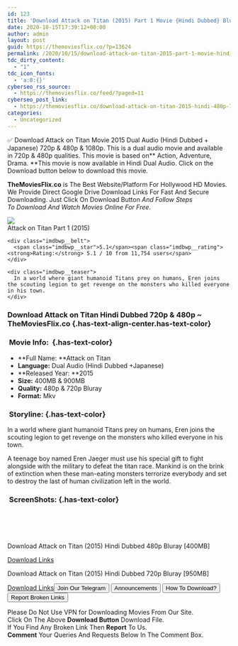 ```yaml
---
id: 123
title: 'Download Attack on Titan (2015) Part 1 Movie {Hindi Dubbed} Bluray 480p [400MB] || 720p [900MB]'
date: 2020-10-15T17:39:12+00:00
author: admin
layout: post
guid: https://themoviesflix.co/?p=13624
permalink: /2020/10/15/download-attack-on-titan-2015-part-1-movie-hindi-dubbed-bluray-480p-400mb-720p-900mb/
tdc_dirty_content:
  - "1"
tdc_icon_fonts:
  - 'a:0:{}'
cyberseo_rss_source:
  - https://themoviesflix.co/feed/?paged=11
cyberseo_post_link:
  - https://themoviesflix.co/download-attack-on-titan-2015-hindi-480p-720p/
categories:
  - Uncategorized
---
```

✅ Download Attack on Titan&nbsp;Movie&nbsp;2015 Dual Audio (Hindi Dubbed + Japanese)&nbsp;720p&nbsp;&&nbsp;480p&nbsp;& 1080p. This is&nbsp;a&nbsp;dual audio&nbsp;movie and available in&nbsp;720p&nbsp;&&nbsp;480p&nbsp;qualities. This movie is based on**&nbsp;Action, Adventure, Drama.&nbsp;**This movie is now available in Hindi Dual Audio. Click on the Download button below to download this movie.

**TheMoviesFlix.co**&nbsp;is The Best Website/Platform For Hollywood HD Movies. We Provide Direct Google Drive Download Links For Fast And Secure Downloading. Just Click On Download Button&nbsp;_And Follow Steps To&nbsp;Download And Watch Movies Online For Free_.

<div class="imdbwp imdbwp--movie dark">
  <div class="imdbwp__thumb">
    <a class="imdbwp__link" target="_blank" title="Attack on Titan Part 1" href="https://www.imdb.com/title/tt2072230/" rel="nofollow noopener noreferrer"><img class="imdbwp__img" src="https://m.media-amazon.com/images/M/MV5BZDk5MTcxZmItYWM2Ny00NjIwLWE2YWQtYjczMWFiZThjN2JkXkEyXkFqcGdeQXVyNDQyNzIwNDQ@._V1_SX300.jpg" /></a>
  </div>
  
  <div class="imdbwp__content">
    <div class="imdbwp__header">
      <span class="imdbwp__title">Attack on Titan Part 1</span> (2015)
    </div>
    
    <div class="imdbwp__belt">
      <span class="imdbwp__star">5.1</span><span class="imdbwp__rating"><strong>Rating:</strong> 5.1 / 10 from 11,754 users</span>
    </div>
    
    <div class="imdbwp__teaser">
      In a world where giant humanoid Titans prey on humans, Eren joins the scouting legion to get revenge on the monsters who killed everyone in his town.
    </div>
  </div>
</div>

### Download Attack on Titan Hindi&nbsp;Dubbed 720p & 480p ~ TheMoviesFlix.co {.has-text-align-center.has-text-color}

### &nbsp;Movie Info:&nbsp; {.has-text-color}

  * **Full Name:&nbsp;**Attack on Titan
  * **Language:**&nbsp;Dual Audio (Hindi Dubbed +Japanese)
  * **Released Year:&nbsp;**2015
  * **Size:**&nbsp;400MB & 900MB
  * **Quality:**&nbsp;480p & 720p Bluray
  * **Format:**&nbsp;Mkv

### &nbsp;Storyline: {.has-text-color}

In a world where giant humanoid Titans prey on humans, Eren joins the scouting legion to get revenge on the monsters who killed everyone in his town.

A teenage boy named Eren Jaeger must use his special gift to fight alongside with the military to defeat the titan race. Mankind is on the brink of extinction when these man-eating monsters terrorize everybody and set to destroy the last of human civilization left in the world.

### &nbsp;ScreenShots: {.has-text-color}

<div class="wp-block-image">
  <figure class="aligncenter"><img src="https://i.imgur.com/I30HKjF.jpg" alt /></figure>
</div>

<div class="wp-block-image">
  <figure class="aligncenter"><img src="https://i.imgur.com/cmYZEd4.jpg" alt /></figure>
</div>

<div class="wp-block-image">
  <figure class="aligncenter"><img src="https://i.imgur.com/w9NEQMo.jpg" alt /></figure>
</div>

<div class="wp-block-image">
  <figure class="aligncenter"><img src="https://i.imgur.com/3sv8z1n.jpg" alt /></figure>
</div>

<div class="wp-block-image">
  <figure class="aligncenter"><img src="https://i.imgur.com/WMhAkSG.jpg" alt /></figure>
</div>

<p class="has-text-align-center has-text-color has-medium-font-size">
  Download Attack on Titan (2015) Hindi Dubbed 480p Bluray [400MB]
</p>

<span class="mb-center maxbutton-3-center"><span class="maxbutton-3-container mb-container"><a class="maxbutton-3 maxbutton maxbutton-post-button" target="_blank" rel="nofollow noopener noreferrer" href="https://coinquint.com/a13487/"><span class="mb-text">Download Links</span></a></span></span>

<p class="has-text-align-center has-text-color has-medium-font-size">
  Download Attack on Titan (2015) Hindi Dubbed 720p Bluray [950MB]
</p>

<span class="mb-center maxbutton-3-center"><span class="maxbutton-3-container mb-container"><a class="maxbutton-3 maxbutton maxbutton-post-button" target="_blank" rel="nofollow noopener noreferrer" href="https://coinquint.com/a13489/"><span class="mb-text">Download Links</span></a></span></span><a href="https://t.me/themoviesflixcom" target="_blank" data-wpel-link="external" rel="nofollow external noopener noreferrer"><button class="button button5">Join Our Telegram</button></a> <a href="https://themoviesflix.co/download-attack-on-titan-2015-hindi-480p-720p/#" target="_blank" data-wpel-link="external" rel="nofollow external noopener noreferrer"><button class="button button5">Announcements</button></a> <a href="https://themoviesflix.com/how-to-download/" target="_blank" data-wpel-link="external" rel="nofollow external noopener noreferrer"><button class="button button5">How To Download?</button></a> <a href="https://themoviesflix.co/download-attack-on-titan-2015-hindi-480p-720p/#" target="_blank" data-wpel-link="external" rel="nofollow external noopener noreferrer"><button class="button button5">Report Broken Links</button></a> 

<div class="alert alert-danger">
  Please Do Not Use VPN for Downloading Movies From Our Site.
</div>

<div class="alert alert-success">
  Click On The Above <strong>Download Button</strong> Download File.
</div>

<div class="alert alert-warning">
  If You Find Any Broken Link Then <strong>Report</strong> To Us.
</div>

<div class="alert alert-info">
  <strong>Comment</strong> Your Queries And Requests Below In The Comment Box.
</div>